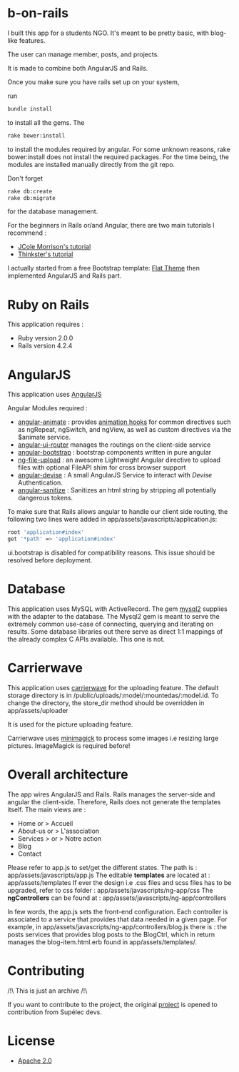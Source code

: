 # b-on-rails

I  built this app for a students NGO. It's meant to be pretty basic, with blog-like features.

The user can manage member, posts, and projects.

It is made to combine both AngularJS and Rails. 

Once you make sure you have rails set up on your system,

run 
```sh
bundle install 
```
to install all the gems. The 
```sh
rake bower:install 
```

to install the modules required by angular.
For some unknown reasons, rake bower:install does not install the required packages. 
For the time being, the modules are installed manually directly from the git repo.

Don't forget 
```sh
rake db:create
rake db:migrate
```
for the database management.

For the beginners in Rails or/and Angular, there are two main tutorials I recommend :
* [JCole Morrison's tutorial](http://start.jcolemorrison.com/angularjs-rails-4-1-and-ui-router-tutorial/)
* [Thinkster's tutorial](https://thinkster.io/angular-rails/)

I actually started from a free Bootstrap template: [Flat Theme](https://shapebootstrap.net/item/1524965-flat-theme-free-responsive-multipurpose-site-template) then implemented AngularJS and Rails part.

# Ruby on Rails 

This application requires : 
* Ruby version 2.0.0
* Rails version 4.2.4

# AngularJS

This application uses [AngularJS](https://angularjs.org/)

Angular Modules required :
* [angular-animate](https://github.com/angular/bower-angular-animate.git) : provides [animation hooks](https://docs.angularjs.org/guide/animations) for common directives such as ngRepeat, ngSwitch, and ngView, as well as custom directives via the $animate service. 
* [angular-ui-router](https://github.com/angular-ui/ui-router) manages the routings on the client-side service 
* [angular-bootstrap](https://angular-ui.github.io/bootstrap/) : bootstrap components written in pure angular
* [ng-file-upload](https://github.com/danialfarid/ng-file-upload) : an awesome Lightweight Angular directive to upload files with optional FileAPI shim for cross browser support
* [angular-devise](https://github.com/cloudspace/angular_devise) : A small AngularJS Service to interact with *Devise* Authentication.
* [angular-sanitize](https://github.com/angular/bower-angular-sanitize) : Sanitizes an html string by stripping all potentially dangerous tokens.

To make sure that Rails allows angular to handle our client side routing, the following two lines were added in app/assets/javascripts/application.js:
```sh
root 'application#index'
get '*path' => 'application#index'
```
ui.bootstrap is disabled for compatibility reasons. This issue should be resolved before deployment.

# Database

This application uses MySQL with ActiveRecord.
The gem [mysql2](https://github.com/brianmario/mysql2) supplies with the adapter to the database.
The Mysql2 gem is meant to serve the extremely common use-case of connecting, querying and iterating on results. 
Some database libraries out there serve as direct 1:1 mappings of the already complex C APIs available. This one is not.

# Carrierwave

This application uses [carrierwave](https://github.com/carrierwaveuploader/carrierwave) for the uploading feature.
The default storage directory is in /public/uploads/:model/:mountedas/:model.id.
To change the directory, the store_dir method should be overridden in app/assets/uploader

It is used for the picture uploading feature.

Carrierwave uses [minimagick](https://github.com/minimagick/minimagick) to process some images i.e resizing large pictures. ImageMagick is required before!


# Overall architecture

The app wires AngularJS and Rails. Rails manages the server-side and angular the client-side. Therefore, Rails does not generate the templates itself.
The main views are :
* Home or > Accueil
* About-us or > L'association
* Services > or > Notre action 
* Blog 
* Contact

Please refer to app.js to set/get the different states. The path is : app/assets/javascripts/app.js
The editable **templates** are located at : app/assets/templates
If ever the design i.e .css files and scss files has to be upgraded, refer to css folder : app/assets/javascripts/ng-app/css
The **ngControllers** can be found at : app/assets/javascripts/ng-app/controllers

In few words, the app.js sets the front-end configuration. Each controller is associated to a service that provides that data needed in a given page.
For example, in app/assets/javascripts/ng-app/controllers/blog.js there is : the posts services that provides blog posts to the BlogCtrl, which in return 
manages the blog-item.html.erb found in app/assets/templates/. 

# Contributing

/!\ This is just an archive /!\ 

If you want to contribute to the project, the original [project](https://rezolab.rez-gif.supelec.fr/david.mugisha/b-on-rails) is opened to contribution from Supélec devs.

# License

* [Apache 2.0](http://www.apache.org/licenses/LICENSE-2.0)

